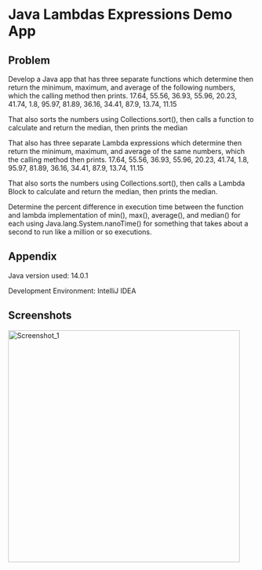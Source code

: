 # Java Lambdas Expressions Demo App

## Problem
Develop a Java app that has three separate functions which determine then return the minimum, maximum, and average of the following numbers, which the calling method then prints.
17.64, 55.56, 36.93, 55.96, 20.23, 41.74, 1.8, 95.97, 81.89, 36.16, 34.41, 87.9, 13.74, 11.15

That also sorts the numbers using Collections.sort(), then calls a function to calculate and return the median, then prints the median

That also has three separate Lambda expressions which determine then return the minimum, maximum, and average of the same numbers, which the calling method then prints.
17.64, 55.56, 36.93, 55.96, 20.23, 41.74, 1.8, 95.97, 81.89, 36.16, 34.41, 87.9, 13.74, 11.15

That also sorts the numbers using Collections.sort(), then calls a Lambda Block to calculate and return the median, then prints the median.

Determine the percent difference in execution time between the function and lambda implementation of min(), max(), average(), and median() for each using Java.lang.System.nanoTime() for something that takes about a second to run like a million or so executions.



## Appendix

Java version used: 14.0.1

Development Environment: IntelliJ IDEA

## Screenshots

<img width="472" alt="Screenshot_1" src="https://user-images.githubusercontent.com/69090976/166633098-7232b28d-a813-4ede-ba73-f60e527f9a65.png">

